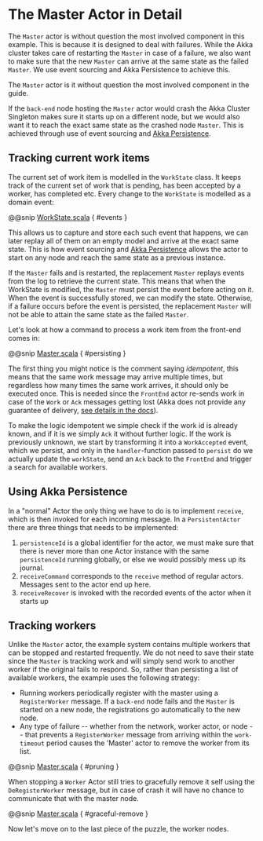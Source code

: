 # The Master Actor in Detail

The `Master` actor is without question the most involved component in this example. This is because it is designed to deal with failures. While the Akka cluster takes care of restarting the `Master` in case of a failure, we also want to make sure that the new `Master` can arrive at the same state as the failed `Master`. We use event sourcing and Akka Persistence to achieve this.



The `Master` actor is it without question the most involved component in the guide.

If the `back-end` node hosting the `Master` actor would crash the Akka Cluster Singleton makes sure it starts up on a different node, but we would also want it to reach the exact same state as the crashed node `Master`. This is achieved through use of event sourcing and [Akka Persistence](http://doc.akka.io/docs/akka/current/scala/persistence.html).

## Tracking current work items

The current set of work item is modelled in the `WorkState` class. It keeps track of the current set of work that is pending, has been accepted by a worker, has completed etc. Every change to the `WorkState` is modelled as a domain event: 

@@snip [WorkState.scala]($g8src$/scala/worker/WorkState.scala) { #events }

This allows us to capture and store each such event that happens, we can later replay all of them on an empty model and arrive at the exact same state. This is how event sourcing and [Akka Persistence](http://doc.akka.io/docs/akka/current/scala/persistence.html) allows the actor to start on any node and reach the same state as a previous instance.

If the `Master` fails and is restarted, the replacement `Master` replays events from the log to retrieve the current state. This means that when the WorkState is modified, the `Master` must persist the event before acting on it. When the event is successfully stored, we can modify the state. Otherwise, if a failure occurs before the event is persisted, the replacement `Master` will not be able to attain the same state as the failed `Master`.

Let's look at how a command to process a work item from the front-end comes in:

@@snip [Master.scala]($g8src$/scala/worker/Master.scala) { #persisting }

The first thing you might notice is the comment saying _idempotent_, this means that the same work message may arrive multiple times, but regardless how many times the same work arrives, it should only be executed once. This is needed since the `FrontEnd` actor re-sends work in case of the `Work` or `Ack` messages getting lost (Akka does not provide any guarantee of delivery, [see details in the docs](http://doc.akka.io/docs/akka/current/scala/general/message-delivery-reliability.html#discussion-why-no-guaranteed-delivery-)).

To make the logic idempotent we simple check if the work id is already known, and if it is we simply `Ack` it without further logic. If the work is previously unknown, we start by transforming it into a `WorkAccepted` event, which we persist, and only in the `handler`-function passed to `persist` do we actually update the `workState`, send an `Ack` back to the `FrontEnd` and trigger a search for available workers.


## Using Akka Persistence

In a "normal" Actor the only thing we have to do is to implement `receive`, which is then invoked for each incoming message. In a `PersistentActor` there are three things that needs to be implemented:

 1. `persistenceId` is a global identifier for the actor, we must make sure that there is never more than one Actor instance with the same `persistenceId` running globally, or else we would possibly mess up its journal.
 1. `receiveCommand` corresponds to the `receive` method of regular actors. Messages sent to the actor end up here. 
 1. `receiveRecover` is invoked with the recorded events of the actor when it starts up 

## Tracking workers

Unlike the `Master` actor, the example system contains multiple workers that can be stopped and restarted frequently. We do not need to save their state since the `Master` is tracking work and will simply send work to another worker if the original fails to respond. So, rather than persisting a list of available workers, the example uses the following strategy:

* Running workers periodically register with the master using a `RegisterWorker` message. If a `back-end` node fails and the `Master` is started on a new node, the registrations go automatically to the new node.
* Any type of failure -- whether from the network, worker actor, or node -- that prevents a `RegisterWorker` message from arriving within the `work-timeout` period causes the 'Master' actor to remove the worker from its list.

@@snip [Master.scala]($g8src$/scala/worker/Master.scala) { #pruning }

When stopping a `Worker` Actor still tries to gracefully remove it self using the `DeRegisterWorker` message, but in case of crash it will have no chance to communicate that with the master node.

@@snip [Master.scala]($g8src$/scala/worker/Master.scala) { #graceful-remove }

Now let's move on to the last piece of the puzzle, the worker nodes.